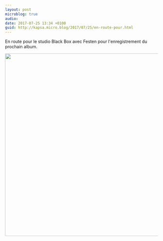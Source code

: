```yaml
---
layout: post
microblog: true
audio: 
date: 2017-07-25 13:34 +0100
guid: http://kapsa.micro.blog/2017/07/25/en-route-pour.html
---
```

En route pour le studio Black Box avec Festen pour l'enregistrement du prochain album.

<img src="http://jeankapsa.com/uploads/2017/1e4cf031d7.jpg" width="600" height="600" style="height: auto" />
